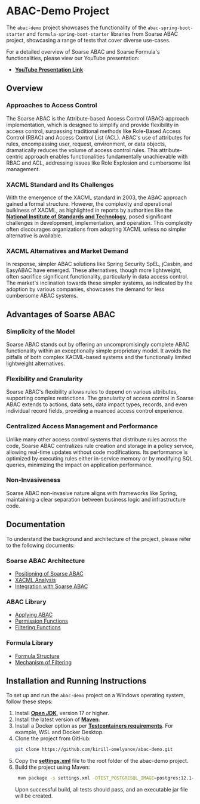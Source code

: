 # ABAC-Demo Project

The `abac-demo` project showcases the functionality of the `abac-spring-boot-starter` and `formula-spring-boot-starter` libraries from Soarse ABAC project, showcasing a range of tests that cover diverse use-cases.

For a detailed overview of Soarse ABAC and Soarse Formula's functionalities, please view our YouTube presentation:
- **[YouTube Presentation Link](https://youtu.be/H_C7lUaVlX4)**

## Overview

### Approaches to Access Control

The Soarse ABAC is the Attribute-based Access Control (ABAC) approach implementation, which is designed to simplify and provide flexibility in access
control, surpassing traditional methods like Role-Based Access Control (RBAC) and Access Control List (ACL). ABAC's use of attributes for rules,
encompassing user, request, environment, or data objects, dramatically reduces the volume of access control rules. This attribute-centric approach
enables functionalities fundamentally unachievable with RBAC and ACL, addressing issues like Role Explosion and cumbersome list management.

### XACML Standard and Its Challenges

With the emergence of the XACML standard in 2003, the ABAC approach gained a formal structure. However, the complexity and operational bulkiness of
XACML, as highlighted in reports by authorities like the **[National Institute of Standards and Technology](https://nvlpubs.nist.gov/nistpubs/specialpublications/NIST.sp.800-162.pdf)**, posed significant challenges in development,
implementation, and operation. This complexity often discourages organizations from adopting XACML unless no simpler alternative is available.

### XACML Alternatives and Market Demand

In response, simpler ABAC solutions like Spring Security SpEL, jCasbin, and EasyABAC have emerged. These alternatives, though more lightweight, often
sacrifice significant functionality, particularly in data access control. The market's inclination towards these simpler systems, as indicated by the
adoption by various companies, showcases the demand for less cumbersome ABAC systems.

## Advantages of Soarse ABAC

### Simplicity of the Model

Soarse ABAC stands out by offering an uncompromisingly complete ABAC functionality within an exceptionally simple proprietary model. It avoids the
pitfalls of both complex XACML-based systems and the functionally limited lightweight alternatives.

### Flexibility and Granularity

Soarse ABAC's flexibility allows rules to depend on various attributes, supporting complex restrictions. The granularity of access control in Soarse ABAC
extends to actions, data sets, data impact types, records, and even individual record fields, providing a nuanced access control experience.

### Centralized Access Management and Performance

Unlike many other access control systems that distribute rules across the code, Soarse ABAC centralizes rule creation and storage in a policy service, allowing
real-time updates without code modifications. Its performance is optimized by executing rules either in-service memory or by modifying SQL queries,
minimizing the impact on application performance.

### Non-Invasiveness

Soarse ABAC non-invasive nature aligns with frameworks like Spring, maintaining a clear separation between business logic and infrastructure code.

## Documentation
To understand the background and architecture of the project, please refer to the following documents:

### **Soarse ABAC Architecture**

- [Positioning of Soarse ABAC](https://drive.google.com/file/d/1qKoPvp-0JQvDT0ZqykFxGdLkhdAzZ1US/view?usp=drive_link)
- [XACML Analysis](https://drive.google.com/file/d/1SAMqPb4akguPs4RUvUGxx-LB2qdGLZ3X/view?usp=sharing)
- [Integration with Soarse ABAC](https://drive.google.com/file/d/14yMHUujAFE05Pyl5_lQTjKHnmTpnPUet/view?usp=sharing)

### **ABAC Library**

- [Applying ABAC](https://drive.google.com/file/d/1YrDyqgSL9Acpq5rDltVP9j4LjHHBApKX/view?usp=sharing)
- [Permission Functions](https://drive.google.com/file/d/1Mu8HhBUfpI05C2yMxNJ5RlMy5XvOFtMx/view?usp=sharing)
- [Filtering Functions](https://drive.google.com/file/d/1GDRj3QV9W9kNSuufi7boTirQqh8tU-eq/view?usp=sharing)

### **Formula Library**

- [Formula Structure](https://drive.google.com/file/d/1x83c6qpJYCsh04N_7P87GM77uwsPz28-/view?usp=sharing)
- [Mechanism of Filtering](https://drive.google.com/file/d/13gTzW7anACbS7dQGdK_mZQZABnJYDxtM/view?usp=sharing)

## Installation and Running Instructions

To set up and run the `abac-demo` project on a Windows operating system, follow these steps:

1. Install **[Open JDK](https://openjdk.org/)**, version 17 or higher.
2. Install the latest version of **[Maven](https://maven.apache.org/)**.
3. Install a Docker option as per **[Testcontainers requirements](https://www.testcontainers.org/supported_docker_environment/)**. For example, WSL
   and Docker Desktop.
4. Clone the project from GitHub:
   ```bash
   git clone https://github.com/kirill-omelyanov/abac-demo.git
   ```
5. Copy the **[settings.xml](https://drive.google.com/file/d/1SCalUNzhgkOECBvd4XUo7xqDanSe59W2/view?usp=sharing)** file to the root folder of the abac-demo project.
6. Build the project using Maven:
   ```bash
    mvn package -s settings.xml -DTEST_POSTGRESQL_IMAGE=postgres:12.1-alpine
   ```
   Upon successful build, all tests should pass, and an executable jar file will be created.
